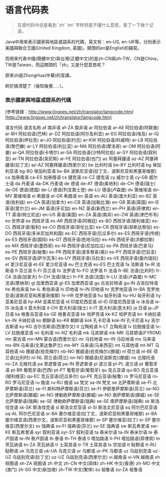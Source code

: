# 语言代码表

>在源代码中总是看到 'zh' 'en' 字样但是不懂什么意思，查了一下做个记录。

Java中用來表示國家與地區或語系的代碼，英文有：en-US, en-UK等，分別表示美國與聯合王國(United Kingdom, 英國)。開頭的en是English的縮寫。

而用來代表中國(簡體中文)與台灣(正體中文)的是zh-CN與zh-TW，CN是China，TW是Taiwan，而這開頭的「zh」又是什麼意思呢？

原來zh是ZhongHua(中華)的音譯。

終於搞清楚了（後知後覺．．．）。

### 表示國家與地區或語系的代碼

[参考链接：http://www.lingoes.net/zh/translator/langcode.htm](http://www.lingoes.net/zh/translator/langcode.htm)

语言代码	语言名称
af	南非语
af-ZA	南非语
ar	阿拉伯语
ar-AE	阿拉伯语(阿联酋)
ar-BH	阿拉伯语(巴林)
ar-DZ	阿拉伯语(阿尔及利亚)
ar-EG	阿拉伯语(埃及)
ar-IQ	阿拉伯语(伊拉克)
ar-JO	阿拉伯语(约旦)
ar-KW	阿拉伯语(科威特)
ar-LB	阿拉伯语(黎巴嫩)
ar-LY	阿拉伯语(利比亚)
ar-MA	阿拉伯语(摩洛哥)
ar-OM	阿拉伯语(阿曼)
ar-QA	阿拉伯语(卡塔尔)
ar-SA	阿拉伯语(沙特阿拉伯)
ar-SY	阿拉伯语(叙利亚)
ar-TN	阿拉伯语(突尼斯)
ar-YE	阿拉伯语(也门)
az	阿塞拜疆语
az-AZ	阿塞拜疆语(拉丁文)
az-AZ	阿塞拜疆语(西里尔文)
be	比利时语
be-BY	比利时语
bg	保加利亚语
bg-BG	保加利亚语
bs-BA	波斯尼亚语(拉丁文，波斯尼亚和黑塞哥维那)
ca	加泰隆语
ca-ES	加泰隆语
cs	捷克语
cs-CZ	捷克语
cy	威尔士语
cy-GB	威尔士语
da	丹麦语
da-DK	丹麦语
de	德语
de-AT	德语(奥地利)
de-CH	德语(瑞士)
de-DE	德语(德国)
de-LI	德语(列支敦士登)
de-LU	德语(卢森堡)
dv	第维埃语
dv-MV	第维埃语
el	希腊语
el-GR	希腊语
en	英语
en-AU	英语(澳大利亚)
en-BZ	英语(伯利兹)
en-CA	英语(加拿大)
en-CB	英语(加勒比海)
en-GB	英语(英国)
en-IE	英语(爱尔兰)
en-JM	英语(牙买加)
en-NZ	英语(新西兰)
en-PH	英语(菲律宾)
en-TT	英语(特立尼达)
en-US	英语(美国)
en-ZA	英语(南非)
en-ZW	英语(津巴布韦)
eo	世界语
es	西班牙语
es-AR	西班牙语(阿根廷)
es-BO	西班牙语(玻利维亚)
es-CL	西班牙语(智利)
es-CO	西班牙语(哥伦比亚)
es-CR	西班牙语(哥斯达黎加)
es-DO	西班牙语(多米尼加共和国)
es-EC	西班牙语(厄瓜多尔)
es-ES	西班牙语(传统)
es-ES	西班牙语(国际)
es-GT	西班牙语(危地马拉)
es-HN	西班牙语(洪都拉斯)
es-MX	西班牙语(墨西哥)
es-NI	西班牙语(尼加拉瓜)
es-PA	西班牙语(巴拿马)
es-PE	西班牙语(秘鲁)
es-PR	西班牙语(波多黎各(美))
es-PY	西班牙语(巴拉圭)
es-SV	西班牙语(萨尔瓦多)
es-UY	西班牙语(乌拉圭)
es-VE	西班牙语(委内瑞拉)
et	爱沙尼亚语
et-EE	爱沙尼亚语
eu	巴士克语
eu-ES	巴士克语
fa	法斯语
fa-IR	法斯语
fi	芬兰语
fi-FI	芬兰语
fo	法罗语
fo-FO	法罗语
fr	法语
fr-BE	法语(比利时)
fr-CA	法语(加拿大)
fr-CH	法语(瑞士)
fr-FR	法语(法国)
fr-LU	法语(卢森堡)
fr-MC	法语(摩纳哥)
gl	加里西亚语
gl-ES	加里西亚语
gu	古吉拉特语
gu-IN	古吉拉特语
he	希伯来语
he-IL	希伯来语
hi	印地语
hi-IN	印地语
hr	克罗地亚语
hr-BA	克罗地亚语(波斯尼亚和黑塞哥维那)
hr-HR	克罗地亚语
hu	匈牙利语
hu-HU	匈牙利语
hy	亚美尼亚语
hy-AM	亚美尼亚语
id	印度尼西亚语
id-ID	印度尼西亚语
is	冰岛语
is-IS	冰岛语
it	意大利语
it-CH	意大利语(瑞士)
it-IT	意大利语(意大利)
ja	日语
ja-JP	日语
ka	格鲁吉亚语
ka-GE	格鲁吉亚语
kk	哈萨克语
kk-KZ	哈萨克语
kn	卡纳拉语
kn-IN	卡纳拉语
ko	朝鲜语
ko-KR	朝鲜语
kok	孔卡尼语
kok-IN	孔卡尼语
ky	吉尔吉斯语
ky-KG	吉尔吉斯语(西里尔文)
lt	立陶宛语
lt-LT	立陶宛语
lv	拉脱维亚语
lv-LV	拉脱维亚语
mi	毛利语
mi-NZ	毛利语
mk	马其顿语
mk-MK	马其顿语(FYROM)
mn	蒙古语
mn-MN	蒙古语(西里尔文)
mr	马拉地语
mr-IN	马拉地语
ms	马来语
ms-BN	马来语(文莱达鲁萨兰)
ms-MY	马来语(马来西亚)
mt	马耳他语
mt-MT	马耳他语
nb	挪威语(伯克梅尔)
nb-NO	挪威语(伯克梅尔)(挪威)
nl	荷兰语
nl-BE	荷兰语(比利时)
nl-NL	荷兰语(荷兰)
nn-NO	挪威语(尼诺斯克)(挪威)
ns	北梭托语
ns-ZA	北梭托语
pa	旁遮普语
pa-IN	旁遮普语
pl	波兰语
pl-PL	波兰语
pt	葡萄牙语
pt-BR	葡萄牙语(巴西)
pt-PT	葡萄牙语(葡萄牙)
qu	克丘亚语
qu-BO	克丘亚语(玻利维亚)
qu-EC	克丘亚语(厄瓜多尔)
qu-PE	克丘亚语(秘鲁)
ro	罗马尼亚语
ro-RO	罗马尼亚语
ru	俄语
ru-RU	俄语
sa	梵文
sa-IN	梵文
se	北萨摩斯语
se-FI	北萨摩斯语(芬兰)
se-FI	斯科特萨摩斯语(芬兰)
se-FI	伊那里萨摩斯语(芬兰)
se-NO	北萨摩斯语(挪威)
se-NO	律勒欧萨摩斯语(挪威)
se-NO	南萨摩斯语(挪威)
se-SE	北萨摩斯语(瑞典)
se-SE	律勒欧萨摩斯语(瑞典)
se-SE	南萨摩斯语(瑞典)
sk	斯洛伐克语
sk-SK	斯洛伐克语
sl	斯洛文尼亚语
sl-SI	斯洛文尼亚语
sq	阿尔巴尼亚语
sq-AL	阿尔巴尼亚语
sr-BA	塞尔维亚语(拉丁文，波斯尼亚和黑塞哥维那)
sr-BA	塞尔维亚语(西里尔文，波斯尼亚和黑塞哥维那)
sr-SP	塞尔维亚(拉丁)
sr-SP	塞尔维亚(西里尔文)
sv	瑞典语
sv-FI	瑞典语(芬兰)
sv-SE	瑞典语
sw	斯瓦希里语
sw-KE	斯瓦希里语
syr	叙利亚语
syr-SY	叙利亚语
ta	泰米尔语
ta-IN	泰米尔语
te	泰卢固语
te-IN	泰卢固语
th	泰语
th-TH	泰语
tl	塔加路语
tl-PH	塔加路语(菲律宾)
tn	茨瓦纳语
tn-ZA	茨瓦纳语
tr	土耳其语
tr-TR	土耳其语
ts	宗加语
tt	鞑靼语
tt-RU	鞑靼语
uk	乌克兰语
uk-UA	乌克兰语
ur	乌都语
ur-PK	乌都语
uz	乌兹别克语
uz-UZ	乌兹别克语(拉丁文)
uz-UZ	乌兹别克语(西里尔文)
vi	越南语
vi-VN	越南语
xh	班图语
xh-ZA	班图语
zh	中文
zh-CN	中文(简体)
zh-HK	中文(香港)
zh-MO	中文(澳门)
zh-SG	中文(新加坡)
zh-TW	中文(繁体)
zu	祖鲁语
zu-ZA	祖鲁语